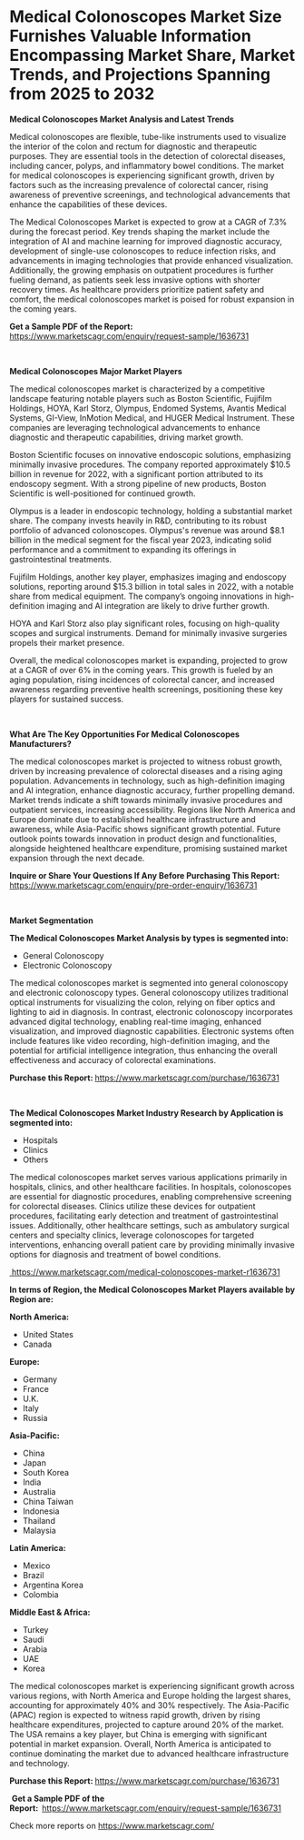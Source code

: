 <p><h1>Medical Colonoscopes Market Size Furnishes Valuable Information Encompassing Market Share, Market Trends, and Projections Spanning from 2025 to 2032</h1></p><p><strong>Medical Colonoscopes Market Analysis and Latest Trends</strong></p>
<p><p>Medical colonoscopes are flexible, tube-like instruments used to visualize the interior of the colon and rectum for diagnostic and therapeutic purposes. They are essential tools in the detection of colorectal diseases, including cancer, polyps, and inflammatory bowel conditions. The market for medical colonoscopes is experiencing significant growth, driven by factors such as the increasing prevalence of colorectal cancer, rising awareness of preventive screenings, and technological advancements that enhance the capabilities of these devices.</p><p>The Medical Colonoscopes Market is expected to grow at a CAGR of 7.3% during the forecast period. Key trends shaping the market include the integration of AI and machine learning for improved diagnostic accuracy, development of single-use colonoscopes to reduce infection risks, and advancements in imaging technologies that provide enhanced visualization. Additionally, the growing emphasis on outpatient procedures is further fueling demand, as patients seek less invasive options with shorter recovery times. As healthcare providers prioritize patient safety and comfort, the medical colonoscopes market is poised for robust expansion in the coming years.</p></p>
<p><strong>Get a Sample PDF of the Report:&nbsp;</strong> <a href="https://www.marketscagr.com/enquiry/request-sample/1636731?utm_campaign=2948&utm_medium=2&utm_source=Github&utm_content=ia&utm_term=23032025&utm_id=medical-colonoscopes">https://www.marketscagr.com/enquiry/request-sample/1636731</a></p>
<p>&nbsp;</p>
<p><strong>Medical Colonoscopes Major Market Players</strong></p>
<p><p>The medical colonoscopes market is characterized by a competitive landscape featuring notable players such as Boston Scientific, Fujifilm Holdings, HOYA, Karl Storz, Olympus, Endomed Systems, Avantis Medical Systems, GI-View, InMotion Medical, and HUGER Medical Instrument. These companies are leveraging technological advancements to enhance diagnostic and therapeutic capabilities, driving market growth.</p><p>Boston Scientific focuses on innovative endoscopic solutions, emphasizing minimally invasive procedures. The company reported approximately $10.5 billion in revenue for 2022, with a significant portion attributed to its endoscopy segment. With a strong pipeline of new products, Boston Scientific is well-positioned for continued growth.</p><p>Olympus is a leader in endoscopic technology, holding a substantial market share. The company invests heavily in R&D, contributing to its robust portfolio of advanced colonoscopes. Olympus's revenue was around $8.1 billion in the medical segment for the fiscal year 2023, indicating solid performance and a commitment to expanding its offerings in gastrointestinal treatments.</p><p>Fujifilm Holdings, another key player, emphasizes imaging and endoscopy solutions, reporting around $15.3 billion in total sales in 2022, with a notable share from medical equipment. The company’s ongoing innovations in high-definition imaging and AI integration are likely to drive further growth.</p><p>HOYA and Karl Storz also play significant roles, focusing on high-quality scopes and surgical instruments. Demand for minimally invasive surgeries propels their market presence.</p><p>Overall, the medical colonoscopes market is expanding, projected to grow at a CAGR of over 6% in the coming years. This growth is fueled by an aging population, rising incidences of colorectal cancer, and increased awareness regarding preventive health screenings, positioning these key players for sustained success.</p></p>
<p>&nbsp;</p>
<p><strong>What Are The Key Opportunities For Medical Colonoscopes Manufacturers?</strong></p>
<p><p>The medical colonoscopes market is projected to witness robust growth, driven by increasing prevalence of colorectal diseases and a rising aging population. Advancements in technology, such as high-definition imaging and AI integration, enhance diagnostic accuracy, further propelling demand. Market trends indicate a shift towards minimally invasive procedures and outpatient services, increasing accessibility. Regions like North America and Europe dominate due to established healthcare infrastructure and awareness, while Asia-Pacific shows significant growth potential. Future outlook points towards innovation in product design and functionalities, alongside heightened healthcare expenditure, promising sustained market expansion through the next decade.</p></p>
<p><strong>Inquire or Share Your Questions If Any Before Purchasing This Report:</strong> <a href="https://www.marketscagr.com/enquiry/pre-order-enquiry/1636731?utm_campaign=2948&utm_medium=2&utm_source=Github&utm_content=ia&utm_term=23032025&utm_id=medical-colonoscopes">https://www.marketscagr.com/enquiry/pre-order-enquiry/1636731</a></p>
<p>&nbsp;</p>
<p><strong>Market Segmentation</strong></p>
<p><strong>The Medical Colonoscopes Market Analysis by types is segmented into:</strong></p>
<p><ul><li>General Colonoscopy</li><li>Electronic Colonoscopy</li></ul></p>
<p><p>The medical colonoscopes market is segmented into general colonoscopy and electronic colonoscopy types. General colonoscopy utilizes traditional optical instruments for visualizing the colon, relying on fiber optics and lighting to aid in diagnosis. In contrast, electronic colonoscopy incorporates advanced digital technology, enabling real-time imaging, enhanced visualization, and improved diagnostic capabilities. Electronic systems often include features like video recording, high-definition imaging, and the potential for artificial intelligence integration, thus enhancing the overall effectiveness and accuracy of colorectal examinations.</p></p>
<p><strong>Purchase this Report:&nbsp;</strong><a href="https://www.marketscagr.com/purchase/1636731?utm_campaign=2948&utm_medium=2&utm_source=Github&utm_content=ia&utm_term=23032025&utm_id=medical-colonoscopes">https://www.marketscagr.com/purchase/1636731</a></p>
<p>&nbsp;</p>
<p><strong>The Medical Colonoscopes Market Industry Research by Application is segmented into:</strong></p>
<p><ul><li>Hospitals</li><li>Clinics</li><li>Others</li></ul></p>
<p><p>The medical colonoscopes market serves various applications primarily in hospitals, clinics, and other healthcare facilities. In hospitals, colonoscopes are essential for diagnostic procedures, enabling comprehensive screening for colorectal diseases. Clinics utilize these devices for outpatient procedures, facilitating early detection and treatment of gastrointestinal issues. Additionally, other healthcare settings, such as ambulatory surgical centers and specialty clinics, leverage colonoscopes for targeted interventions, enhancing overall patient care by providing minimally invasive options for diagnosis and treatment of bowel conditions.</p></p>
<p><a href="https://www.marketscagr.com/medical-colonoscopes-market-r1636731?utm_campaign=2948&utm_medium=2&utm_source=Github&utm_content=ia&utm_term=23032025&utm_id=medical-colonoscopes">&nbsp;https://www.marketscagr.com/medical-colonoscopes-market-r1636731</a></p>
<p><strong>In terms of Region, the Medical Colonoscopes Market Players available by Region are:</strong></p>
<p>
    <p> <strong> North America: </strong>
        <ul>
            <li>United States</li>
            <li>Canada</li>
        </ul>
        </p> 
    <p> <strong> Europe: </strong>
        <ul>
            <li>Germany</li>
            <li>France</li>
            <li>U.K.</li>
            <li>Italy</li>
            <li>Russia</li>
        </ul>
        </p> 
    <p> <strong> Asia-Pacific: </strong>
        <ul>
            <li>China</li>
            <li>Japan</li>
            <li>South Korea</li>
            <li>India</li>
            <li>Australia</li>
            <li>China Taiwan</li>
            <li>Indonesia</li>
            <li>Thailand</li>
            <li>Malaysia</li>
        </ul>
        </p> 
    <p> <strong> Latin America: </strong>
        <ul>
            <li>Mexico</li>
            <li>Brazil</li>
            <li>Argentina Korea</li>
            <li>Colombia</li>
        </ul>
        </p> 
    <p> <strong> Middle East & Africa: </strong>
        <ul>
            <li>Turkey</li>
            <li>Saudi</li>
            <li>Arabia</li>
            <li>UAE</li>
            <li>Korea</li>
        </ul>
    </p>
    </p>
<p><p>The medical colonoscopes market is experiencing significant growth across various regions, with North America and Europe holding the largest shares, accounting for approximately 40% and 30% respectively. The Asia-Pacific (APAC) region is expected to witness rapid growth, driven by rising healthcare expenditures, projected to capture around 20% of the market. The USA remains a key player, but China is emerging with significant potential in market expansion. Overall, North America is anticipated to continue dominating the market due to advanced healthcare infrastructure and technology.</p></p>
<p><strong>Purchase this Report: </strong><a href="https://www.marketscagr.com/purchase/1636731?utm_campaign=2948&utm_medium=2&utm_source=Github&utm_content=ia&utm_term=23032025&utm_id=medical-colonoscopes">https://www.marketscagr.com/purchase/1636731</a></p>
<p>&nbsp;<strong>Get a Sample PDF of the Report:&nbsp;&nbsp;</strong><a href="https://www.marketscagr.com/enquiry/request-sample/1636731?utm_campaign=2948&utm_medium=2&utm_source=Github&utm_content=ia&utm_term=23032025&utm_id=medical-colonoscopes">https://www.marketscagr.com/enquiry/request-sample/1636731</a></p>
<p><strong></strong></p>
<p>Check more reports on <a href="https://www.marketscagr.com/?utm_campaign=2948&utm_medium=2&utm_source=Github&utm_content=ia&utm_term=23032025&utm_id=medical-colonoscopes">https://www.marketscagr.com/</a></p>